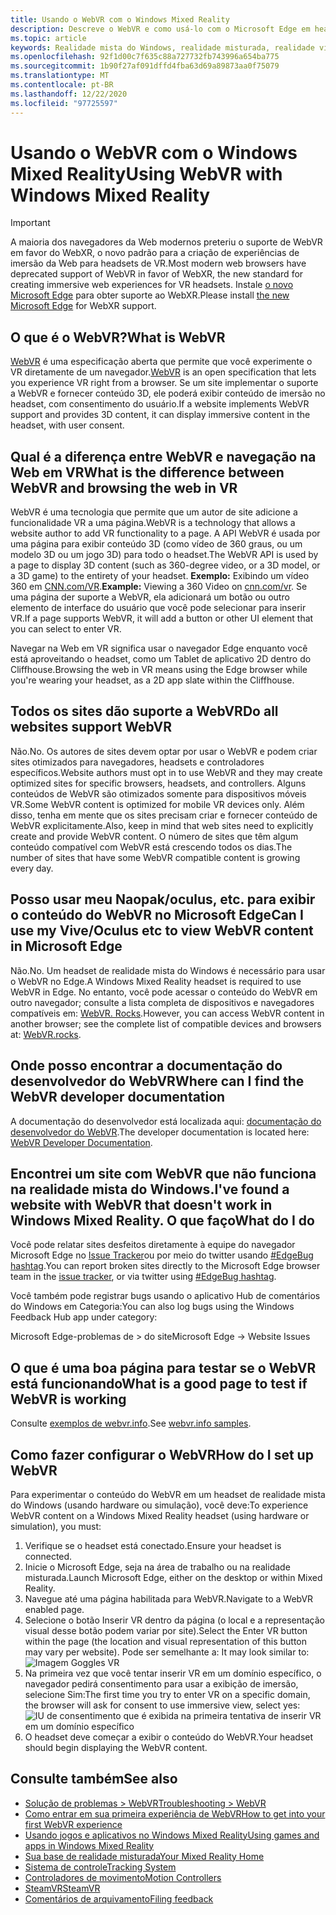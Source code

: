 ```yaml
---
title: Usando o WebVR com o Windows Mixed Reality
description: Descreve o WebVR e como usá-lo com o Microsoft Edge em headsets de realidade mista do Windows.
ms.topic: article
keywords: Realidade mista do Windows, realidade misturada, realidade virtual, VR, Sr, WebVR, Edge, Microsoft Edge, navegação na Web
ms.openlocfilehash: 92f1d00c7f635c88a727732fb743996a654ba775
ms.sourcegitcommit: 1b90f27af091dffd4fba63d69a89873aa0f75079
ms.translationtype: MT
ms.contentlocale: pt-BR
ms.lasthandoff: 12/22/2020
ms.locfileid: "97725597"
---
```

# <a name="using-webvr-with-windows-mixed-reality"></a><span data-ttu-id="fc3b7-104">Usando o WebVR com o Windows Mixed Reality</span><span class="sxs-lookup"><span data-stu-id="fc3b7-104">Using WebVR with Windows Mixed Reality</span></span>

>[!IMPORTANT]
><span data-ttu-id="fc3b7-105">A maioria dos navegadores da Web modernos preteriu o suporte de WebVR em favor do WebXR, o novo padrão para a criação de experiências de imersão da Web para headsets de VR.</span><span class="sxs-lookup"><span data-stu-id="fc3b7-105">Most modern web browsers have deprecated support of WebVR in favor of WebXR, the new standard for creating immersive web experiences for VR headsets.</span></span> <span data-ttu-id="fc3b7-106">Instale [o novo Microsoft Edge](using-microsoft-edge.md) para obter suporte ao WebXR.</span><span class="sxs-lookup"><span data-stu-id="fc3b7-106">Please install [the new Microsoft Edge](using-microsoft-edge.md) for WebXR support.</span></span>

## <a name="what-is-webvr"></a><span data-ttu-id="fc3b7-107">O que é o WebVR?</span><span class="sxs-lookup"><span data-stu-id="fc3b7-107">What is WebVR</span></span>

<span data-ttu-id="fc3b7-108">[WebVR](https://webvr.info) é uma especificação aberta que permite que você experimente o VR diretamente de um navegador.</span><span class="sxs-lookup"><span data-stu-id="fc3b7-108">[WebVR](https://webvr.info) is an open specification that lets you experience VR right from a browser.</span></span> <span data-ttu-id="fc3b7-109">Se um site implementar o suporte a WebVR e fornecer conteúdo 3D, ele poderá exibir conteúdo de imersão no headset, com consentimento do usuário.</span><span class="sxs-lookup"><span data-stu-id="fc3b7-109">If a website implements WebVR support and provides 3D content, it can display immersive content in the headset, with user consent.</span></span>

## <a name="what-is-the-difference-between-webvr-and-browsing-the-web-in-vr"></a><span data-ttu-id="fc3b7-110">Qual é a diferença entre WebVR e navegação na Web em VR</span><span class="sxs-lookup"><span data-stu-id="fc3b7-110">What is the difference between WebVR and browsing the web in VR</span></span>

<span data-ttu-id="fc3b7-111">WebVR é uma tecnologia que permite que um autor de site adicione a funcionalidade VR a uma página.</span><span class="sxs-lookup"><span data-stu-id="fc3b7-111">WebVR is a technology that allows a website author to add VR functionality to a page.</span></span> <span data-ttu-id="fc3b7-112">A API WebVR é usada por uma página para exibir conteúdo 3D (como vídeo de 360 graus, ou um modelo 3D ou um jogo 3D) para todo o headset.</span><span class="sxs-lookup"><span data-stu-id="fc3b7-112">The WebVR API is used by a page to display 3D content (such as 360-degree video, or a 3D model, or a 3D game) to the entirety of your headset.</span></span> <span data-ttu-id="fc3b7-113">**Exemplo:** Exibindo um vídeo 360 em [CNN.com/VR](http://cnn.com/vr).</span><span class="sxs-lookup"><span data-stu-id="fc3b7-113">**Example:** Viewing a 360 Video on [cnn.com/vr](http://cnn.com/vr).</span></span> <span data-ttu-id="fc3b7-114">Se uma página der suporte a WebVR, ela adicionará um botão ou outro elemento de interface do usuário que você pode selecionar para inserir VR.</span><span class="sxs-lookup"><span data-stu-id="fc3b7-114">If a page supports WebVR, it will add a button or other UI element that you can select to enter VR.</span></span>

<span data-ttu-id="fc3b7-115">Navegar na Web em VR significa usar o navegador Edge enquanto você está aproveitando o headset, como um Tablet de aplicativo 2D dentro do Cliffhouse.</span><span class="sxs-lookup"><span data-stu-id="fc3b7-115">Browsing the web in VR means using the Edge browser while you're wearing your headset, as a 2D app slate within the Cliffhouse.</span></span>

## <a name="do-all-websites-support-webvr"></a><span data-ttu-id="fc3b7-116">Todos os sites dão suporte a WebVR</span><span class="sxs-lookup"><span data-stu-id="fc3b7-116">Do all websites support WebVR</span></span>

<span data-ttu-id="fc3b7-117">Não.</span><span class="sxs-lookup"><span data-stu-id="fc3b7-117">No.</span></span> <span data-ttu-id="fc3b7-118">Os autores de sites devem optar por usar o WebVR e podem criar sites otimizados para navegadores, headsets e controladores específicos.</span><span class="sxs-lookup"><span data-stu-id="fc3b7-118">Website authors must opt in to use WebVR and they may create optimized sites for specific browsers, headsets, and controllers.</span></span> <span data-ttu-id="fc3b7-119">Alguns conteúdos de WebVR são otimizados somente para dispositivos móveis VR.</span><span class="sxs-lookup"><span data-stu-id="fc3b7-119">Some WebVR content is optimized for mobile VR devices only.</span></span> <span data-ttu-id="fc3b7-120">Além disso, tenha em mente que os sites precisam criar e fornecer conteúdo de WebVR explicitamente.</span><span class="sxs-lookup"><span data-stu-id="fc3b7-120">Also, keep in mind that web sites need to explicitly create and provide WebVR content.</span></span> <span data-ttu-id="fc3b7-121">O número de sites que têm algum conteúdo compatível com WebVR está crescendo todos os dias.</span><span class="sxs-lookup"><span data-stu-id="fc3b7-121">The number of sites that have some WebVR compatible content is growing every day.</span></span>

## <a name="can-i-use-my-viveoculus-etc-to-view-webvr-content-in-microsoft-edge"></a><span data-ttu-id="fc3b7-122">Posso usar meu Naopak/oculus, etc. para exibir o conteúdo do WebVR no Microsoft Edge</span><span class="sxs-lookup"><span data-stu-id="fc3b7-122">Can I use my Vive/Oculus etc to view WebVR content in Microsoft Edge</span></span>

<span data-ttu-id="fc3b7-123">Não.</span><span class="sxs-lookup"><span data-stu-id="fc3b7-123">No.</span></span> <span data-ttu-id="fc3b7-124">Um headset de realidade mista do Windows é necessário para usar o WebVR no Edge.</span><span class="sxs-lookup"><span data-stu-id="fc3b7-124">A Windows Mixed Reality headset is required to use WebVR in Edge.</span></span> <span data-ttu-id="fc3b7-125">No entanto, você pode acessar o conteúdo do WebVR em outro navegador; consulte a lista completa de dispositivos e navegadores compatíveis em: [WebVR. Rocks](http://webvr.rocks/).</span><span class="sxs-lookup"><span data-stu-id="fc3b7-125">However, you can access WebVR content in another browser; see the complete list of compatible devices and browsers at: [WebVR.rocks](http://webvr.rocks/).</span></span>

## <a name="where-can-i-find-the-webvr-developer-documentation"></a><span data-ttu-id="fc3b7-126">Onde posso encontrar a documentação do desenvolvedor do WebVR</span><span class="sxs-lookup"><span data-stu-id="fc3b7-126">Where can I find the WebVR developer documentation</span></span>

<span data-ttu-id="fc3b7-127">A documentação do desenvolvedor está localizada aqui: [documentação do desenvolvedor do WebVR](https://docs.microsoft.com/microsoft-edge/webvr/).</span><span class="sxs-lookup"><span data-stu-id="fc3b7-127">The developer documentation is located here: [WebVR Developer Documentation](https://docs.microsoft.com/microsoft-edge/webvr/).</span></span>

## <a name="ive-found-a-website-with-webvr-that-doesnt-work-in-windows-mixed-reality-what-do-i-do"></a><span data-ttu-id="fc3b7-128">Encontrei um site com WebVR que não funciona na realidade mista do Windows.</span><span class="sxs-lookup"><span data-stu-id="fc3b7-128">I've found a website with WebVR that doesn't work in Windows Mixed Reality.</span></span> <span data-ttu-id="fc3b7-129">O que faço</span><span class="sxs-lookup"><span data-stu-id="fc3b7-129">What do I do</span></span>

<span data-ttu-id="fc3b7-130">Você pode relatar sites desfeitos diretamente à equipe do navegador Microsoft Edge no [Issue Tracker](https://developer.microsoft.com/en-us/microsoft-edge/platform/issues/)ou por meio do twitter usando [#EdgeBug hashtag](https://blogs.windows.com/msedgedev/2016/08/11/edgebug-twitter/).</span><span class="sxs-lookup"><span data-stu-id="fc3b7-130">You can report broken sites directly to the Microsoft Edge browser team in the [issue tracker](https://developer.microsoft.com/en-us/microsoft-edge/platform/issues/), or via twitter using [#EdgeBug hashtag](https://blogs.windows.com/msedgedev/2016/08/11/edgebug-twitter/).</span></span>

<span data-ttu-id="fc3b7-131">Você também pode registrar bugs usando o aplicativo Hub de comentários do Windows em Categoria:</span><span class="sxs-lookup"><span data-stu-id="fc3b7-131">You can also log bugs using the Windows Feedback Hub app under category:</span></span>

<span data-ttu-id="fc3b7-132">Microsoft Edge-problemas de > do site</span><span class="sxs-lookup"><span data-stu-id="fc3b7-132">Microsoft Edge -> Website Issues</span></span>

## <a name="what-is-a-good-page-to-test-if-webvr-is-working"></a><span data-ttu-id="fc3b7-133">O que é uma boa página para testar se o WebVR está funcionando</span><span class="sxs-lookup"><span data-stu-id="fc3b7-133">What is a good page to test if WebVR is working</span></span>

<span data-ttu-id="fc3b7-134">Consulte [exemplos de webvr.info](http://webvr.info/samples/XX-vr-controllers.html).</span><span class="sxs-lookup"><span data-stu-id="fc3b7-134">See [webvr.info samples](http://webvr.info/samples/XX-vr-controllers.html).</span></span>

## <a name="how-do-i-set-up-webvr"></a><span data-ttu-id="fc3b7-135">Como fazer configurar o WebVR</span><span class="sxs-lookup"><span data-stu-id="fc3b7-135">How do I set up WebVR</span></span>

<span data-ttu-id="fc3b7-136">Para experimentar o conteúdo do WebVR em um headset de realidade mista do Windows (usando hardware ou simulação), você deve:</span><span class="sxs-lookup"><span data-stu-id="fc3b7-136">To experience WebVR content on a Windows Mixed Reality headset (using hardware or simulation), you must:</span></span>

1. <span data-ttu-id="fc3b7-137">Verifique se o headset está conectado.</span><span class="sxs-lookup"><span data-stu-id="fc3b7-137">Ensure your headset is connected.</span></span>
2. <span data-ttu-id="fc3b7-138">Inicie o Microsoft Edge, seja na área de trabalho ou na realidade misturada.</span><span class="sxs-lookup"><span data-stu-id="fc3b7-138">Launch Microsoft Edge, either on the desktop or within Mixed Reality.</span></span>
3. <span data-ttu-id="fc3b7-139">Navegue até uma página habilitada para WebVR.</span><span class="sxs-lookup"><span data-stu-id="fc3b7-139">Navigate to a WebVR enabled page.</span></span>
4. <span data-ttu-id="fc3b7-140">Selecione o botão Inserir VR dentro da página (o local e a representação visual desse botão podem variar por site).</span><span class="sxs-lookup"><span data-stu-id="fc3b7-140">Select the Enter VR button within the page (the location and visual representation of this button may vary per website).</span></span> <span data-ttu-id="fc3b7-141">Pode ser semelhante a: </span><span class="sxs-lookup"><span data-stu-id="fc3b7-141">It may look similar to:</span></span>\
   ![Imagem Goggles VR](images/75px-enter-vr.png)
5. <span data-ttu-id="fc3b7-143">Na primeira vez que você tentar inserir VR em um domínio específico, o navegador pedirá consentimento para usar a exibição de imersão, selecione Sim:</span><span class="sxs-lookup"><span data-stu-id="fc3b7-143">The first time you try to enter VR on a specific domain, the browser will ask for consent to use immersive view, select yes:</span></span> ![IU de consentimento que é exibida na primeira tentativa de inserir VR em um domínio específico](images/1053px-Webvr-consent-ui.png)
6. <span data-ttu-id="fc3b7-145">O headset deve começar a exibir o conteúdo do WebVR.</span><span class="sxs-lookup"><span data-stu-id="fc3b7-145">Your headset should begin displaying the WebVR content.</span></span>

## <a name="see-also"></a><span data-ttu-id="fc3b7-146">Consulte também</span><span class="sxs-lookup"><span data-stu-id="fc3b7-146">See also</span></span>

* [<span data-ttu-id="fc3b7-147">Solução de problemas > WebVR</span><span class="sxs-lookup"><span data-stu-id="fc3b7-147">Troubleshooting > WebVR</span></span>](webvr-questions.md)
* [<span data-ttu-id="fc3b7-148">Como entrar em sua primeira experiência de WebVR</span><span class="sxs-lookup"><span data-stu-id="fc3b7-148">How to get into your first WebVR experience</span></span>](using-games-and-apps-in-windows-mixed-reality.md#how-to-get-into-your-first-webvr-experience)
* [<span data-ttu-id="fc3b7-149">Usando jogos e aplicativos no Windows Mixed Reality</span><span class="sxs-lookup"><span data-stu-id="fc3b7-149">Using games and apps in Windows Mixed Reality</span></span>](using-games-and-apps-in-windows-mixed-reality.md)
* [<span data-ttu-id="fc3b7-150">Sua base de realidade misturada</span><span class="sxs-lookup"><span data-stu-id="fc3b7-150">Your Mixed Reality Home</span></span>](your-mixed-reality-home.md)
* [<span data-ttu-id="fc3b7-151">Sistema de controle</span><span class="sxs-lookup"><span data-stu-id="fc3b7-151">Tracking System</span></span>](tracking-system.md)
* [<span data-ttu-id="fc3b7-152">Controladores de movimento</span><span class="sxs-lookup"><span data-stu-id="fc3b7-152">Motion Controllers</span></span>](controllers-in-wmr.md)
* [<span data-ttu-id="fc3b7-153">SteamVR</span><span class="sxs-lookup"><span data-stu-id="fc3b7-153">SteamVR</span></span>](using-steamvr-with-windows-mixed-reality.md)
* [<span data-ttu-id="fc3b7-154">Comentários de arquivamento</span><span class="sxs-lookup"><span data-stu-id="fc3b7-154">Filing feedback</span></span>](filing-feedback.md)
